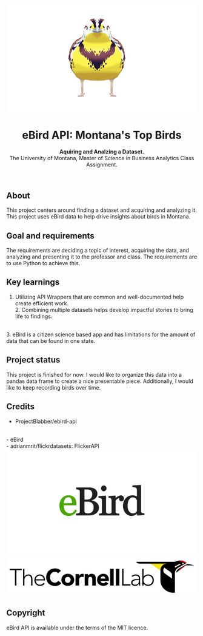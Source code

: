 
<div align="center"><img src="img/lark.gif"></img></div>
<h1 align="center">eBird API: Montana's Top Birds</h1>
<p align="center"><strong>Aquiring and Analzing a Dataset. </strong>
<br>The University of Montana, Master of Science in Business Analytics Class Assignment.  </p>
<br/>

<h2>About</h2>
This project centers around finding a dataset and acquiring and analyzing it. This project uses eBird data to help drive insights about birds in Montana. 

<h2>Goal and requirements</h2>

The requirements are deciding a topic of interest, acquiring the data, and analyzing and presenting it to the professor and class. The requirements are to use Python to achieve this. 

<h2>Key learnings</h2>

1. Utilizing API Wrappers that are common and well-documented help create efficient work. 
<br> 2. Combining multiple datasets helps develop impactful stories to bring life to findings.
</br>
3. eBird is a citizen science based app and has limitations for the amount of data that can be found in one state. 
</br> 


<h2>Project status</h2>
This project is finished for now. I would like to organize this data into a pandas data frame to create a nice presentable piece. Additionally, I would like to keep recording birds over time. 

<h2>Credits</h2>

- ProjectBlabber/ebird-api
<br>
- eBird
<br>
- adrianmrit/flickrdatasets: FlickerAPI
<br>


<div align="center"><img src="img/ebirdlog.png"><img src="img/lablog.png">
</div>

<h2>Copyright</h2>
eBird API is available under the terms of the MIT licence.
